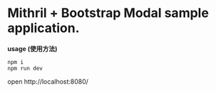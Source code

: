 # Mithril + Bootstrap Modal sample application.


**usage (使用方法)**

~~~
npm i
npm run dev
~~~

open http://localhost:8080/
